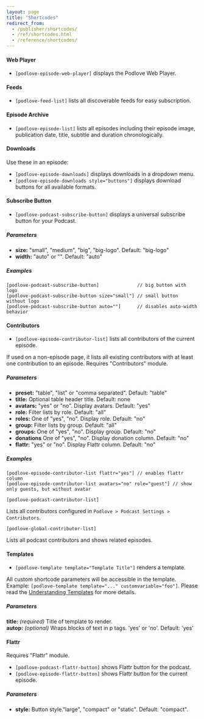 ```yaml
---
layout: page
title: "Shortcodes"
redirect_from:
  - /publisher/shortcodes/
  - /ref/shortcodes.html
  - /reference/shortcodes/
---
```


#### Web Player

- `[podlove-episode-web-player]` displays the Podlove Web Player.

#### Feeds

- `[podlove-feed-list]` lists all discoverable feeds for easy subscription.

#### Episode Archive

- `[podlove-episode-list]` lists all episodes including their episode image, publication date, title, subtitle and duration chronologically.

#### Downloads

Use these in an episode:

- `[podlove-episode-downloads]` displays downloads in a dropdown menu.  
- `[podlove-episode-downloads style="buttons"]` displays download buttons for all available formats. 

#### Subscribe Button

- `[podlove-podcast-subscribe-button]` displays a universal subscribe button for your Podcast.

##### Parameters

- **size:** "small", "medium", "big", "big-logo". Default: "big-logo"
- **width:** "auto" or "". Default: "auto"

##### Examples

```
[podlove-podcast-subscribe-button]              // big button with logo
[podlove-podcast-subscribe-button size="small"] // small button without logo
[podlove-podcast-subscribe-button auto=""]      // disables auto-width behavior
```

#### Contributors

- `[podlove-episode-contributor-list]` lists all contributors of the current episode.

If used on a non-episode page, it lists all existing contributors with at least one contribution to an episode. Requires "Contributors" module.

##### Parameters

- **preset:** "table", "list" or "comma separated". Default: "table"
- **title:** Optional table header title. Default: none
- **avatars:** "yes" or "no". Display avatars. Default: "yes"
- **role:** Filter lists by role. Default: "all"
- **roles:** One of "yes", "no". Display role. Default: "no"
- **group:** Filter lists by group. Default: "all"
- **groups:** One of "yes", "no". Display group. Default: "no" 
- **donations** One of "yes", "no". Display donation column. Default: "no"
- **flattr:** "yes" or "no". Display Flattr column. Default: "no"

##### Examples

```
[podlove-episode-contributor-list flattr="yes"] // enables flattr column
[podlove-episode-contributor-list avatars="no" role="guest"] // show only guests, but without avatar
```

`[podlove-podcast-contributor-list]`

Lists all contributors configured in `Podlove > Podcast Settings > Contributors`.

`[podlove-global-contributor-list]`

Lists all podcast contributors and shows related episodes.

#### Templates

- `[podlove-template template="Template Title"]` renders a template.

All custom shortcode parameters will be accessible in the template. Example: `[podlove-template template="..." customvariable="foo"]`. Please read the [Understanding Templates](/guides/understanding-templates/) for more details.

##### Parameters

**title:** _(required)_ Title of template to render.  
**autop:** _(optional)_ Wraps blocks of text in p tags. 'yes' or 'no'. Default: 'yes'

#### Flattr

Requires "Flattr" module.

- `[podlove-podcast-flattr-button]` shows Flattr button for the podcast.
- `[podlove-episode-flattr-button]` shows Flattr button for the current episode.

##### Parameters

- **style:** Button style."large", "compact" or "static". Default: "compact".